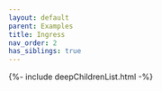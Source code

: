 ```yaml
---
layout: default
parent: Examples
title: Ingress
nav_order: 2
has_siblings: true
---
```

{%- include deepChildrenList.html -%}